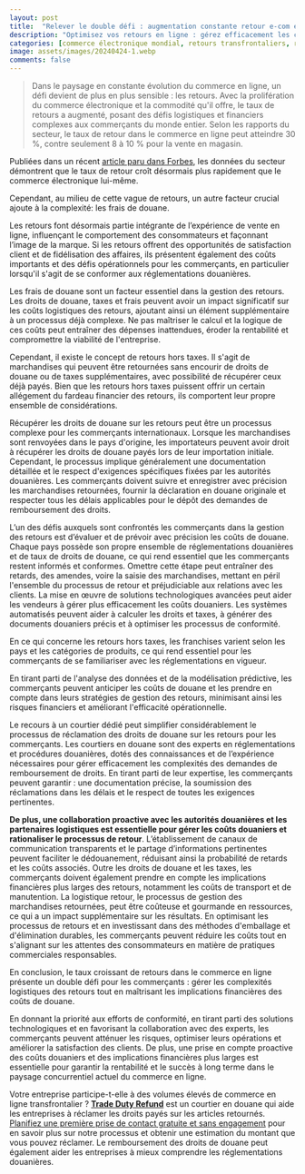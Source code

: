 ```yaml
---
layout: post
title:  "Relever le double défi : augmentation constante retour e-com et des frais de douane"
description: "Optimisez vos retours en ligne : gérez efficacement les coûts de douane, minimisez les risques financiers et améliorez la satisfaction client. Découvrez comment dans notre article!"
categories: [commerce électronique mondial, retours transfrontaliers, réglementations douanières, gestion de la chaîne d’approvisionnement, l’ia dans le commerce]
image: assets/images/20240424-1.webp
comments: false
---
```

>Dans le paysage en constante évolution du commerce en ligne, un défi devient de plus en plus sensible : les retours. Avec la prolifération du commerce électronique et la commodité qu'il offre, le taux de retours a augmenté, posant des défis logistiques et financiers complexes aux commerçants du monde entier. Selon les rapports du secteur, le taux de retour dans le commerce en ligne peut atteindre 30 %, contre seulement 8 à 10 % pour la vente en magasin.

Publiées dans un récent [article paru dans Forbes](https://www.forbes.com/sites/aleksandrabal/2024/01/17/beyond-borders-eu-customs-reform-and-e-commerce-platforms/), les données du secteur démontrent que le taux de retour croît désormais plus rapidement que le commerce électronique lui-même.

Cependant, au milieu de cette vague de retours, un autre facteur crucial ajoute à la complexité: les frais de douane.

Les retours font désormais partie intégrante de l’expérience de vente en ligne, influençant le comportement des consommateurs et façonnant l’image de la marque. Si les retours offrent des opportunités de satisfaction client et de fidélisation des affaires, ils présentent également des coûts importants et des défis opérationnels pour les commerçants, en particulier lorsqu'il s'agit de se conformer aux réglementations douanières.

Les frais de douane sont un facteur essentiel dans la gestion des retours. Les droits de douane, taxes et frais peuvent avoir un impact significatif sur les coûts logistiques des retours, ajoutant ainsi un élément supplémentaire à un processus déjà complexe. Ne pas maîtriser le calcul et la logique de ces coûts peut entraîner des dépenses inattendues, éroder la rentabilité et compromettre la viabilité de l'entreprise.

Cependant, il existe le concept de retours hors taxes. Il s'agit de marchandises qui peuvent être retournées sans encourir de droits de douane ou de taxes supplémentaires, avec possibilité de récupérer ceux déjà payés. Bien que les retours hors taxes puissent offrir un certain allégement du fardeau financier des retours, ils comportent leur propre ensemble de considérations.

Récupérer les droits de douane sur les retours peut être un processus complexe pour les commerçants internationaux. Lorsque les marchandises sont renvoyées dans le pays d'origine, les importateurs peuvent avoir droit à récupérer les droits de douane payés lors de leur importation initiale. Cependant, le processus implique généralement une documentation détaillée et le respect d'exigences spécifiques fixées par les autorités douanières. Les commerçants doivent suivre et enregistrer avec précision les marchandises retournées, fournir la déclaration en douane originale et respecter tous les délais applicables pour le dépôt des demandes de remboursement des droits.

L’un des défis auxquels sont confrontés les commerçants dans la gestion des retours est d’évaluer et de prévoir avec précision les coûts de douane. Chaque pays possède son propre ensemble de réglementations douanières et de taux de droits de douane, ce qui rend essentiel que les commerçants restent informés et conformes. Omettre cette étape peut entraîner des retards, des amendes, voire la saisie des marchandises, mettant en péril l'ensemble du processus de retour et préjudiciable aux relations avec les clients. La mise en œuvre de solutions technologiques avancées peut aider les vendeurs à gérer plus efficacement les coûts douaniers. Les systèmes automatisés peuvent aider à calculer les droits et taxes, à générer des documents douaniers précis et à optimiser les processus de conformité.

En ce qui concerne les retours hors taxes, les franchises varient selon les pays et les catégories de produits, ce qui rend essentiel pour les commerçants de se familiariser avec les réglementations en vigueur.

En tirant parti de l'analyse des données et de la modélisation prédictive, les commerçants peuvent anticiper les coûts de douane et les prendre en compte dans leurs stratégies de gestion des retours, minimisant ainsi les risques financiers et améliorant l'efficacité opérationnelle.

Le recours à un courtier dédié peut simplifier considérablement le processus de réclamation des droits de douane sur les retours pour les commerçants. Les courtiers en douane sont des experts en réglementations et procédures douanières, dotés des connaissances et de l’expérience nécessaires pour gérer efficacement les complexités des demandes de remboursement de droits. En tirant parti de leur expertise, les commerçants peuvent garantir : une documentation précise, la soumission des réclamations dans les délais et le respect de toutes les exigences pertinentes.

**De plus, une collaboration proactive avec les autorités douanières et les partenaires logistiques est essentielle pour gérer les coûts douaniers et rationaliser le processus de retour**. L’établissement de canaux de communication transparents et le partage d’informations pertinentes peuvent faciliter le dédouanement, réduisant ainsi la probabilité de retards et les coûts associés. Outre les droits de douane et les taxes, les commerçants doivent également prendre en compte les implications financières plus larges des retours, notamment les coûts de transport et de manutention. La logistique retour, le processus de gestion des marchandises retournées, peut être coûteuse et gourmande en ressources, ce qui a un impact supplémentaire sur les résultats. En optimisant les processus de retours et en investissant dans des méthodes d'emballage et d'élimination durables, les commerçants peuvent réduire les coûts tout en s'alignant sur les attentes des consommateurs en matière de pratiques commerciales responsables.

En conclusion, le taux croissant de retours dans le commerce en ligne présente un double défi pour les commerçants : gérer les complexités logistiques des retours tout en maîtrisant les implications financières des coûts de douane.

En donnant la priorité aux efforts de conformité, en tirant parti des solutions technologiques et en favorisant la collaboration avec des experts, les commerçants peuvent atténuer les risques, optimiser leurs opérations et améliorer la satisfaction des clients. De plus, une prise en compte proactive des coûts douaniers et des implications financières plus larges est essentielle pour garantir la rentabilité et le succès à long terme dans le paysage concurrentiel actuel du commerce en ligne.

Votre entreprise participe-t-elle à des volumes élevés de commerce en ligne transfrontalier ?
[**Trade Duty Refund**](https://fr.tradedutyrefund.com) est un courtier en douane qui aide les entreprises à réclamer les droits payés sur les articles retournés. [Planifiez une première prise de contact gratuite et sans engagement](https://zcal.co/i/ipvlgNrr) pour en savoir plus sur notre processus et obtenir une estimation du montant que vous pouvez réclamer. Le remboursement des droits de douane peut également aider les entreprises à mieux comprendre les réglementations douanières.